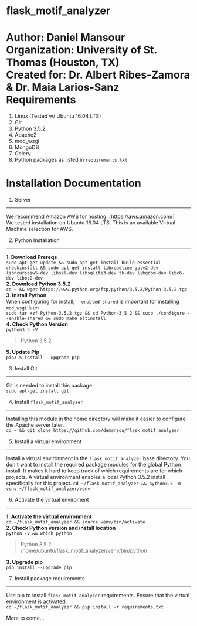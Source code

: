 flask_motif_analyzer
====================
  
  **Author:** Daniel Mansour  
  **Organization:** University of St. Thomas (Houston, TX)  
  **Created for:** Dr. Albert Ribes-Zamora & Dr. Maia Larios-Sanz  
Requirements
============

  1. Linux (Tested w/ Ubuntu 16.04 LTS)
  2. Git
  3. Python 3.5.2
  4. Apache2
  5. mod_wsgi
  6. MongoDB
  7. Celery
  8. Python packages as listed in `requirements.txt`
 
Installation Documentation
==========================

1. Server
---------

We recommend Amazon AWS for hosting. [https://aws.amazon.com/]  
We tested installation on Ubuntu 16.04 LTS. This is an available Virtual Machine selection for AWS.

2. Python Installation
----------------------

**1. Download Prereqs**  
`sudo apt-get update && sudo apt-get install build-essential checkinstall && sudo apt-get install libreadline-gplv2-dev libncursesw5-dev libssl-dev libsqlite3-dev tk-dev libgdbm-dev libc6-dev libbz2-dev`  
**2. Download Python 3.5.2**  
`cd ~ && wget https://www.python.org/ftp/python/3.5.2/Python-3.5.2.tgz`  
**3. Install Python**  
When configuring for install, `--enabled-shared` is important for installing `mod_wsgi` later  
`sudo tar xzf Python-3.5.2.tgz && cd Python-3.5.2 && sudo ./configure --enable-shared && sudo make altinstall`  
**4. Check Python Version**  
`python3.5 -V`  
> Python 3.5.2

**5. Update Pip**  
`pip3.5 install --upgrade pip`

3. Install Git
--------------
Git is needed to install this package.  
`sudo apt-get install git`

4. Install `flask_motif_analyzer`
---------------------------------
Installing this module in the home directory will make it easier to configure the Apache server later.  
`cd ~ && git clone https://github.com/demansou/flask_motif_analyzer`

5. Install a virtual environment
--------------------------------
Install a virtual environment in the `flask_motif_analyzer` base directory. You don't want to install the required package modules for the global Python install. It makes it hard to keep track of which requirements are for which projects. A virtual environment enables a local Python 3.5.2 install specifically for this project.
`cd ~/flask_motif_analyzer && python3.5 -m venv ~/flask_motif_analyzer/venv`

6. Activate the virtual enviroment
----------------------------------
**1. Activate the virtual environment**  
`cd ~/flask_motif_analyzer && source venv/bin/activate`  
**2. Check Python version and install location**  
`python -V && which python`  
> Python 3.5.2  
> /home/ubuntu/flask_motif_analyzer/venv/bin/python

**3. Upgrade pip**  
`pip install --upgrade pip`  

7. Install package requirements
-------------------------------
Use pip to install `flask_motif_analyzer` requirements. Ensure that the virtual environment is activated.  
`cd ~/flask_motif_analyzer && pip install -r requirements.txt`

More to come...
